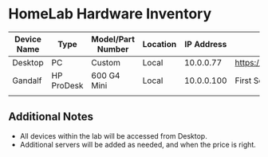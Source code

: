 # HomeLab Hardware Inventory

| Device Name | Type           | Model/Part Number | Location      | IP Address    | Purpose/Notes                          |
|-------------|----------------|-------------------|---------------|---------------|----------------------------------------|
|   Desktop   |       PC       |     Custom        |    Local      |  10.0.0.77    | <https://pcpartpicker.com/list/gJ283w> |
|   Gandalf   |   HP ProDesk   |   600 G4 Mini     |    Local      |  10.0.0.100   | First Server (6C/32G/1TB)              |
|             |                |                   |               |               |                                        |

## Additional Notes

- All devices within the lab will be accessed from Desktop.
- Additional servers will be added as needed, and when the price is right.

